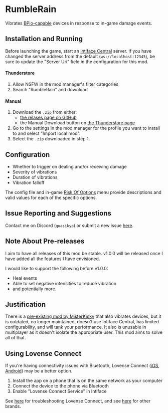 # RumbleRain
Vibrates [BPio-capable](https://buttplug.io) devices in response to in-game damage events.

## Installation and Running
Before launching the game, start an [Intiface Central](https://intiface.com/central) server. If you have changed the server address from the default (`ws://localhost:12345`), be sure to update the "Server Uri" field in the configuration for this mod.

#### Thunderstore
1. Allow NSFW in the mod manager's filter categories
2. Search "RumbleRain" and download

#### Manual
1. Download the `.zip` from either:
   - [the relases page on GitHub](https://github.com/quasikyo/rumble-rain/releases)
   - the Manual Download button on [the Thunderstore page](https://thunderstore.io/package/quasikyo/RumbleRain)
2. Go to the settings in the mod manager for the profile you want to install to and select "Import local mod".
3. Select the `.zip` downloaded in step 1.

## Configuration
- Whether to trigger on dealing and/or receiving damage
- Severity of vibrations
- Duration of vibrations
- Vibration falloff

The config file and in-game [Risk Of Options](https://thunderstore.io/package/Rune580/Risk_Of_Options) menu provide descriptions and valid values for each of the specific options.

## Issue Reporting and Suggestions
Contact me on Discord (`quasikyo`) or submit a new issue [here](https://github.com/quasikyo/rumble-rain/issues).

## Note About Pre-releases
I aim to have all releases of this mod be stable. v1.0.0 will be released once I have added all the features I have envisioned.

I would like to support the following before v1.0.0:
- Heal events
- Able to set negative intensities to reduce vibration
- and potentially more.

## Justification
There is a [pre-existing mod by MisterKinky](https://thunderstore.io/package/MisterKinky/RiskOfRumble) that also vibrates devices, but it is outdated, no longer maintained, doesn't use Intiface Central, has limited configurability, and will tank your performance. It also is unusable in multiplayer as it doesn't isolate the appropriate user.
This mod aims to solve all of that.

## Using Lovense Connect
If you're having connectivity issues with Bluetooth, Lovense Connect ([iOS](https://apps.apple.com/us/app/lovense-connect/id1273067916), [Android](https://play.google.com/store/apps/details?id=com.lovense.connect)) may be a better option.

1. Install the app on a phone that is on the same network as your computer
2. Connect the device to the phone via Bluetooth
3. Enable "Lovense Connect Service" in Intiface

See [here](https://docs.intiface.com/docs/intiface-central/brands/lovense#i-cant-get-intifacebuttplug-to-find-lovense-connect-devices) for troubleshooting Lovense Connect, and see [here](https://docs.intiface.com/docs/intiface-central/brands/intro) for other brands.
